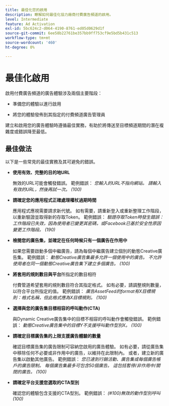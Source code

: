 ```yaml
---
title: 最佳化您的啟用
description: 瞭解如何最佳化協力廠商付費廣告頻道的啟用。
level: Intermediate
feature: Ad Activation
exl-id: 5bc624c2-d064-4190-8761-ed05d0629d1f
source-git-commit: 6ee58b22761be357bb9ff753cf9e5bd5b431c513
workflow-type: tm+mt
source-wordcount: '460'
ht-degree: 0%

---
```


# 最佳化啟用

啟用付費廣告頻道的廣告體驗涉及兩個主要階段：

* 準備您的體驗以進行啟用

* 將您的體驗發佈到其指定的付費頻道廣告管理員

建立和啟用您的廣告體驗時遵循最佳實務，有助於將傳送至目標頻道期間的潛在複雜度或錯誤降至最低。

## 最佳做法

以下是一些常見的最佳實務及其可避免的錯誤。

* **使用有效、完整的目的地URL**

  無效的URL可能會觸發錯誤。 範例錯誤： _您輸入的URL不指向網站。 請輸入有效的URL，然後再試一次。 (100)_

* **請確定您的應用程式正確處理權杖過期時間**

  應用程式應視需要請求新代號。 如有需要，請重新登入或重新整理工作階段，以重新驗證並取得新的存取Token。 範例錯誤： _驗證存取Token時發生錯誤：工作階段已失效，因為使用者已變更其密碼，或Facebook已基於安全性原因變更工作階段。 (190)_

* **檢閱您的廣告集，並確定在任何時候只有一個廣告在作用中**

  如果您需要啟動多個中繼廣告，請為每個中繼廣告建立個別的動態Creative廣告集。 範例錯誤： _動態Creative廣告集最多允許一個使用中的廣告。 不允許使用者在同一個動態Creative廣告集下建立多個廣告。 (100)_

* **將套用的規則數目與平台**&#x200B;所指定的數目相符

  付費管道希望套用的規則數目符合其指定格式。  如有必要，請調整規則數量，以符合平台所指定的值。 範例錯誤： _廣告AssetFeed的format有X目標規則：格式名稱，但此格式應為X目標規則。 (100)_

* **選擇與您的廣告集目標相容的呼叫動作(CTA)**

  與Dynamic Creative廣告集中的目標不相容的呼叫動作會觸發錯誤。 範例錯誤： _動態Creative廣告集中的目標Y不支援呼叫動作型別X。 (100)_

* **請確定目標廣告集的上限支援廣告體驗的數量**

  確認目標廣告集的廣告限制可容納您啟用的廣告體驗。 如有必要，請從廣告集中移除任何不必要或非作用中的廣告，以維持在此限制內。 或者，建立新的廣告集以啟動其他廣告。 範例錯誤： _您已達到行銷活動、廣告集或每個廣告帳戶的廣告限制。 每個廣告集最多可包含50個廣告。 這包括暫停/非作用中/關閉的廣告。 (100)_

* **請確定平台支援您選取的CTA型別**

  確認您的體驗包含支援的CTA型別。 範例錯誤： _(#100)無效的動作型別呼叫(100)_
